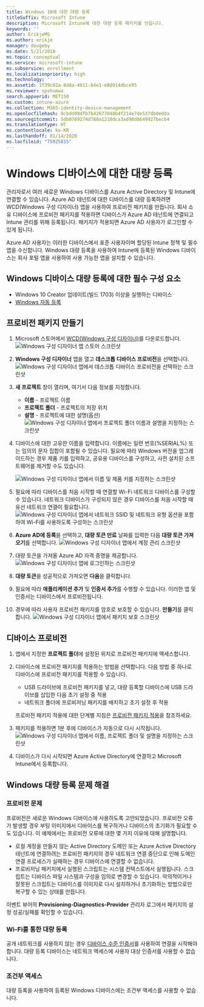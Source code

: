 ```yaml
---
title: Windows 10에 대한 대량 등록
titleSuffix: Microsoft Intune
description: Microsoft Intune에 대한 대량 등록 패키지를 만듭니다.
keywords: ''
author: ErikjeMS
ms.author: erikje
manager: dougeby
ms.date: 5/21/2018
ms.topic: conceptual
ms.service: microsoft-intune
ms.subservice: enrollment
ms.localizationpriority: high
ms.technology: ''
ms.assetid: 1f39c02a-8d8a-4911-b4e1-e8d014dbce95
ms.reviewer: spshumwa
search.appverid: MET150
ms.custom: intune-azure
ms.collection: M365-identity-device-management
ms.openlocfilehash: 9cbdd99dfb7b42677048b4f214e7de537db0edda
ms.sourcegitcommit: 5db0769274d788a1218dca3ad90d8649927becb4
ms.translationtype: HT
ms.contentlocale: ko-KR
ms.lasthandoff: 01/14/2020
ms.locfileid: "75925815"
---
```

# <a name="bulk-enrollment-for-windows-devices"></a>Windows 디바이스에 대한 대량 등록

관리자로서 여러 새로운 Windows 디바이스를 Azure Active Directory 및 Intune에 연결할 수 있습니다. Azure AD 테넌트에 대한 디바이스를 대량 등록하려면 WCD(Windows 구성 디자이너) 앱을 사용하여 프로비전 패키지를 만듭니다. 회사 소유 디바이스에 프로비전 패키지를 적용하면 디바이스가 Azure AD 테넌트에 연결되고 Intune 관리를 위해 등록됩니다. 패키지가 적용되면 Azure AD 사용자가 로그인할 수 있게 됩니다.

Azure AD 사용자는 이러한 디바이스에서 표준 사용자이며 할당된 Intune 정책 및 필수 앱을 수신합니다. Windows 대량 등록을 사용하여 Intune에 등록된 Windows 디바이스는 회사 포털 앱을 사용하여 사용 가능한 앱을 설치할 수 있습니다. 

## <a name="prerequisites-for-windows-devices-bulk-enrollment"></a>Windows 디바이스 대량 등록에 대한 필수 구성 요소

- Windows 10 Creator 업데이트(빌드 1703) 이상을 실행하는 디바이스
- [Windows 자동 등록](windows-enroll.md#enable-windows-10-automatic-enrollment)

## <a name="create-a-provisioning-package"></a>프로비전 패키지 만들기

1. Microsoft 스토어에서 [WCD(Windows 구성 디자이너)](https://www.microsoft.com/store/apps/9nblggh4tx22)를 다운로드합니다.
   ![Windows 구성 디자이너 앱 스토어 스크린샷](./media/windows-bulk-enroll/bulk-enroll-store.png)

2. **Windows 구성 디자이너** 앱을 열고 **데스크톱 디바이스 프로비전**을 선택합니다.
   ![Windows 구성 디자이너 앱에서 데스크톱 디바이스 프로비전을 선택하는 스크린샷](./media/windows-bulk-enroll/bulk-enroll-select.png)

3. **새 프로젝트** 창이 열리며, 여기서 다음 정보를 지정합니다.
   - **이름** - 프로젝트 이름
   - **프로젝트 폴더** - 프로젝트의 저장 위치
   - **설명** - 프로젝트에 대한 설명(옵션) ![Windows 구성 디자이너 앱에서 프로젝트 폴더 이름과 설명을 지정하는 스크린샷](./media/windows-bulk-enroll/bulk-enroll-name.png)

4. 디바이스에 대한 고유한 이름을 입력합니다. 이름에는 일련 번호(%SERIAL%) 또는 임의의 문자 집합이 포함될 수 있습니다. 필요에 따라 Windows 버전을 업그레이드하는 경우 제품 키를 입력하고, 공유용 디바이스를 구성하고, 사전 설치된 소프트웨어를 제거할 수도 있습니다.
   
   ![Windows 구성 디자이너 앱에서 이름 및 제품 키를 지정하는 스크린샷](./media/windows-bulk-enroll/bulk-enroll-device.png)

5. 필요에 따라 디바이스를 처음 시작할 때 연결할 Wi-Fi 네트워크 디바이스를 구성할 수 있습니다.  네트워크 디바이스가 구성되지 않은 경우 디바이스를 처음 시작할 때 유선 네트워크 연결이 필요합니다.
   ![Windows 구성 디자이너 앱에서 네트워크 SSID 및 네트워크 유형 옵션을 포함하여 Wi-Fi를 사용하도록 구성하는 스크린샷](./media/windows-bulk-enroll/bulk-enroll-network.png)

6. **Azure AD에 등록**을 선택하고, **대량 토큰 만료** 날짜를 입력한 다음 **대량 토큰 가져오기**를 선택합니다.
   ![Windows 구성 디자이너 앱에서 계정 관리 스크린샷](./media/windows-bulk-enroll/bulk-enroll-account.png)

7. 대량 토큰을 가져올 Azure AD 자격 증명을 제공합니다.
   ![Windows 구성 디자이너 앱에 로그인하는 스크린샷](./media/windows-bulk-enroll/bulk-enroll-cred.png)

8. **대량 토큰**을 성공적으로 가져오면 **다음**을 클릭합니다.

9. 필요에 따라 **애플리케이션 추가** 및 **인증서 추가**를 수행할 수 있습니다. 이러한 앱 및 인증서는 디바이스에서 프로비전됩니다.

10. 경우에 따라 사용자 프로비전 패키지를 암호로 보호할 수 있습니다.  **만들기**를 클릭합니다.
    ![Windows 구성 디자이너 앱에서 패키지 보호 스크린샷](./media/windows-bulk-enroll/bulk-enroll-create.png)

## <a name="provision-devices"></a>디바이스 프로비전

1. 앱에서 지정한 **프로젝트 폴더**에 설정된 위치로 프로비전 패키지에 액세스합니다.

2. 디바이스에 프로비전 패키지를 적용하는 방법을 선택합니다.  다음 방법 중 하나로 디바이스에 프로비전 패키지를 적용할 수 있습니다.
   - USB 드라이브에 프로비전 패키지를 넣고, 대량 등록할 디바이스에 USB 드라이브를 삽입한 다음 초기 설정 중 적용
   - 네트워크 폴더에 프로비저닝 패키지를 배치하고 초기 설정 후 적용

   프로비전 패키지 적용에 대한 단계별 지침은 [프로비전 패키지 적용](https://technet.microsoft.com/itpro/windows/configure/provisioning-apply-package)을 참조하세요.

3. 패키지를 적용하면 1분 후에 디바이스가 자동으로 다시 시작됩니다.
   ![Windows 구성 디자이너 앱에서 이름, 프로젝트 폴더 및 설명을 지정하는 스크린샷](./media/windows-bulk-enroll/bulk-enroll-add.png)

4. 디바이스가 다시 시작되면 Azure Active Directory에 연결하고 Microsoft Intune에서 등록합니다.

## <a name="troubleshooting-windows-bulk-enrollment"></a>Windows 대량 등록 문제 해결

### <a name="provisioning-issues"></a>프로비전 문제
프로비전은 새로운 Windows 디바이스에 사용하도록 고안되었습니다. 프로비전 오류가 발생할 경우 부팅 이미지에서 디바이스를 복구하거나 디바이스의 초기화가 필요할 수도 있습니다. 이 예제에서는 프로비전 오류에 대한 몇 가지 이유에 대해 설명합니다.

- 로컬 계정을 만들지 않는 Active Directory 도메인 또는 Azure Active Directory 테넌트에 연결하려는 프로비전 패키지의 경우 네트워크 연결 중단으로 인해 도메인 연결 프로세스가 실패하는 경우 디바이스에 연결할 수 없습니다.
- 프로비저닝 패키지에서 실행된 스크립트는 시스템 컨텍스트에서 실행됩니다. 스크립트는 디바이스 파일 시스템과 구성을 임의로 변경할 수 있습니다. 악의적이거나 잘못된 스크립트는 디바이스를 이미지로 다시 설치하거나 초기화하는 방법으로만 복구할 수 있는 상태를 만듭니다.

이벤트 뷰어의 **Provisioning-Diagnostics-Provider** 관리자 로그에서 패키지의 설정 성공/실패를 확인할 수 있습니다.

### <a name="bulk-enrollment-with-wi-fi"></a>Wi-Fi를 통한 대량 등록 

공개 네트워크를 사용하지 않는 경우 [디바이스 수준 인증서](../protect/certificates-configure.md)를 사용하여 연결을 시작해야 합니다. 대량 등록 디바이스는 네트워크 액세스에 사용자 대상 인증서를 사용할 수 없습니다. 

### <a name="conditional-access"></a>조건부 액세스
대량 등록을 사용하여 등록된 Windows 디바이스에는 조건부 액세스를 사용할 수 없습니다.
